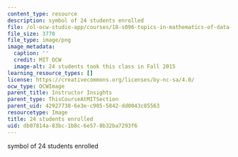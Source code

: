 ```yaml
---
content_type: resource
description: symbol of 24 students enrolled
file: /ol-ocw-studio-app/courses/18-s096-topics-in-mathematics-of-data-science-fall-2015/db07814a83bc1b8c6e578b32ba7293f6_24.png
file_size: 3770
file_type: image/png
image_metadata:
  caption: ''
  credit: MIT OCW
  image-alt: 24 students took this class in Fall 2015
learning_resource_types: []
license: https://creativecommons.org/licenses/by-nc-sa/4.0/
ocw_type: OCWImage
parent_title: Instructor Insights
parent_type: ThisCourseAtMITSection
parent_uid: 42927738-6e3e-c905-5842-dd0043c85563
resourcetype: Image
title: 24 students enrolled
uid: db07814a-83bc-1b8c-6e57-8b32ba7293f6
---
```

symbol of 24 students enrolled